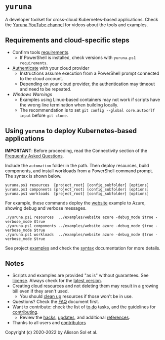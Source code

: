 # `yuruna`

A developer toolset for cross-cloud Kubernetes-based applications. Check the [Yuruna YouTube channel](https://www.youtube.com/channel/UCl36lZ2MwZ0f6_QAUOmGNDw) for videos about the tools and examples.

## Requirements and cloud-specific steps

- Confirm tools [requirements](docs/requirements.md).
  - If PowerShell is installed, check versions with `yuruna.ps1 requirements`.
- [Authenticate](docs/authenticate.md) with your cloud provider
  - Instructions assume execution from a PowerShell prompt connected to the cloud account.
  - Depending on your cloud provider, the authentication may timeout and need to be repeated.
- *Windows Warnings*
  - Examples using Linux-based containers may not work if scripts have the wrong line termination when building locally.
  - The recommendation is to set `git config --global core.autocrlf input` before `git clone`.

## Using `yuruna` to deploy Kubernetes-based applications

**IMPORTANT**: Before proceeding, read the Connectivity section of the [Frequently Asked Questions](docs/faq.md).

Include the `automation` folder in the path. Then deploy resources, build components, and install workloads from a PowerShell command prompt. The syntax is shown below.

```shell
yuruna.ps1 resources  [project_root] [config_subfolder] [options]
yuruna.ps1 components [project_root] [config_subfolder] [options]
yuruna.ps1 workloads  [project_root] [config_subfolder] [options]
```

For example, these commands deploy the [website](examples/website/README.md) example to Azure, showing debug and verbose messages.

```shell
./yuruna.ps1 resources  ../examples/website azure -debug_mode $true -verbose_mode $true
./yuruna.ps1 components ../examples/website azure -debug_mode $true -verbose_mode $true
./yuruna.ps1 workloads  ../examples/website azure -debug_mode $true -verbose_mode $true
```

See project [examples](examples/README.md) and check the [syntax](docs/syntax.md) documentation for more details.

## Notes

- Scripts and examples are provided "as is" without guarantees. See [license](LICENSE.md). Always check for the [latest version](https://bit.ly/asol-yrn).
- Creating cloud resources and not deleting them may result in a growing bill even if they aren't used.
  - You should [clean up](docs/cleanup.md) resources if those won't be in use.
- Questions? Check the [FAQ](docs/faq.md) document first.
- Want to contribute: check the list of [to do](docs/todo.md) tasks, and the guidelines for [contributing](docs/contributing.md).
  - Review the [hacks](docs/hacks.md), [updates](docs/updates.md), and additional [references](docs/references.md).
- Thanks to all users and [contributors](docs/contributors.md)

Copyright (c) 2020-2022 by Alisson Sol et al.
